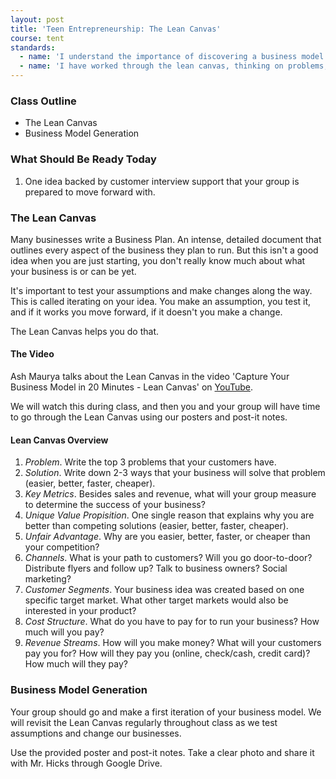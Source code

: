 ```yaml
---
layout: post
title: 'Teen Entrepreneurship: The Lean Canvas'
course: tent
standards:
  - name: 'I understand the importance of discovering a business model before writing a business plan'
  - name: 'I have worked through the lean canvas, thinking on problems, solutions, metrics, value propositions, customer channels, segments, costs and revenue'
---
```


### Class Outline

* The Lean Canvas
* Business Model Generation

### What Should Be Ready Today

1. One idea backed by customer interview support that your group is prepared to move forward with.

### The Lean Canvas

Many businesses write a Business Plan. An intense, detailed document that outlines every aspect of the business they plan to run. But this isn't a good idea when you are just starting, you don't really know much about what your business is or can be yet.

It's important to test your assumptions and make changes along the way. This is called iterating on your idea. You make an assumption, you test it, and if it works you move forward, if it doesn't you make a change.

The Lean Canvas helps you do that.

#### The Video

Ash Maurya talks about the Lean Canvas in the video 'Capture Your Business Model in 20 Minutes - Lean Canvas' on [YouTube](https://www.youtube.com/watch?v=7o8uYdUaFR4).

We will watch this during class, and then you and your group will have time to go through the Lean Canvas using our posters and post-it notes.

#### Lean Canvas Overview

1. *Problem*. Write the top 3 problems that your customers have.
2. *Solution*. Write down 2-3 ways that your business will solve that problem (easier, better, faster, cheaper).
3. *Key Metrics*. Besides sales and revenue, what will your group measure to determine the success of your business?
4. *Unique Value Propisition*. One single reason that explains why you are better than competing solutions (easier, better, faster, cheaper).
5. *Unfair Advantage*. Why are you easier, better, faster, or cheaper than your competition?
6. *Channels*. What is your path to customers? Will you go door-to-door? Distribute flyers and follow up? Talk to business owners? Social marketing?
7. *Customer Segments*. Your business idea was created based on one specific target market. What other target markets would also be interested in your product?
8. *Cost Structure*. What do you have to pay for to run your business? How much will you pay?
9. *Revenue Streams*. How will you make money? What will your customers pay you for? How will they pay you (online, check/cash, credit card)? How much will they pay?

### Business Model Generation

Your group should go and make a first iteration of your business model. We will revisit the Lean Canvas regularly throughout class as we test assumptions and change our businesses.

Use the provided poster and post-it notes. Take a clear photo and share it with Mr. Hicks through Google Drive.

